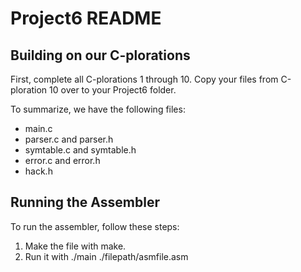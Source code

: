 # Project6 README

## Building on our C-plorations

First, complete all C-plorations 1 through 10. Copy your files from C-ploration 10 over to your Project6 folder.

To summarize, we have the following files:

- main.c
- parser.c and parser.h
- symtable.c and symtable.h
- error.c and error.h
- hack.h

## Running the Assembler
To run the assembler, follow these steps:

1. Make the file with make.
2. Run it with ./main ./filepath/asmfile.asm
